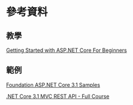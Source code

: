 # 參考資料

## 教學

[Getting Started with ASP.NET Core For Beginners](https://referbruv.com/collections/getting-started-with-asp-net-core-for-beginners)

## 範例

[Foundation ASP.NET Core 3.1 Samples](https://github.com/dodyg/practical-aspnetcore)

[.NET Core 3.1 MVC REST API - Full Course](https://www.youtube.com/watch?v=fmvcAzHpsk8&feature=share&fbclid=IwAR0fSFg2KOzcSZ2vp-JSvDcOOAOQiadbETOjlUGnJyHFA0Cs30Gqyy6lyYM)

